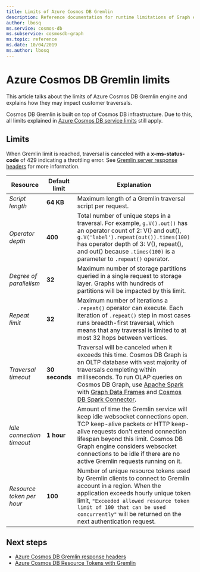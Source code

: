 ```yaml
---
title: Limits of Azure Cosmos DB Gremlin
description: Reference documentation for runtime limitations of Graph engine
author: lbosq
ms.service: cosmos-db
ms.subservice: cosmosdb-graph
ms.topic: reference
ms.date: 10/04/2019
ms.author: lbosq
---
```


# Azure Cosmos DB Gremlin limits
This article talks about the limits of Azure Cosmos DB Gremlin engine and explains how they may impact customer traversals.

Cosmos DB Gremlin is built on top of Cosmos DB infrastructure. Due to this, all limits explained in [Azure Cosmos DB service limits](https://docs.microsoft.com/azure/cosmos-db/concepts-limits) still apply. 

## Limits

When Gremlin limit is reached, traversal is canceled with a **x-ms-status-code** of 429 indicating a throttling error. See [Gremlin server response headers](gremlin-limits.md) for more information.

**Resource**	| **Default limit** | **Explanation**
--- | --- | ---
*Script length* | **64 KB** | Maximum length of a Gremlin traversal script per request.
*Operator depth* | **400** |  Total number of unique steps in a traversal. For example, ```g.V().out()``` has an operator count of 2: V() and out(), ```g.V('label').repeat(out()).times(100)``` has operator depth of 3: V(), repeat(), and out() because ```.times(100)``` is a parameter to ```.repeat()``` operator.
*Degree of parallelism* | **32** | Maximum number of storage partitions queried in a single request to storage layer. Graphs with hundreds of partitions will be impacted by this limit.
*Repeat limit* | **32** | Maximum number of iterations a ```.repeat()``` operator can execute. Each iteration of ```.repeat()``` step in most cases runs breadth-first traversal, which means that any traversal is limited to at most 32 hops between vertices.
*Traversal timeout* | **30 seconds** | Traversal will be canceled when it exceeds this time. Cosmos DB Graph is an OLTP database with vast majority of traversals completing within milliseconds. To run OLAP queries on Cosmos DB Graph, use [Apache Spark](https://azure.microsoft.com/services/cosmos-db/) with [Graph Data Frames](https://spark.apache.org/docs/latest/sql-programming-guide.html#datasets-and-dataframes) and [Cosmos DB Spark Connector](https://github.com/Azure/azure-cosmosdb-spark).
*Idle connection timeout* | **1 hour** | Amount of time the Gremlin service will keep idle websocket connections open. TCP keep-alive packets or HTTP keep-alive requests don't extend connection lifespan beyond this limit. Cosmos DB Graph engine considers websocket connections to be idle if there are no active Gremlin requests running on it.
*Resource token per hour* | **100** | Number of unique resource tokens used by Gremlin clients to connect to Gremlin account in a region. When the application exceeds hourly unique token limit, `"Exceeded allowed resource token limit of 100 that can be used concurrently"` will be returned on the next authentication request.

## Next steps
* [Azure Cosmos DB Gremlin response headers](gremlin-headers.md) 
* [Azure Cosmos DB Resource Tokens with Gremlin](how-to-use-resource-tokens-gremlin.md)
